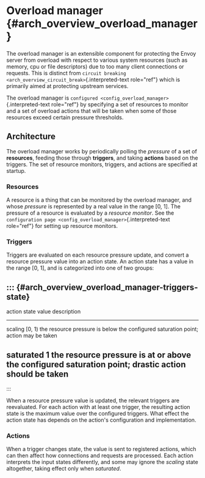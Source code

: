 Overload manager {#arch_overview_overload_manager}
================

The overload manager is an extensible component for protecting the Envoy
server from overload with respect to various system resources (such as
memory, cpu or file descriptors) due to too many client connections or
requests. This is distinct from
`circuit breaking <arch_overview_circuit_break>`{.interpreted-text
role="ref"} which is primarily aimed at protecting upstream services.

The overload manager is
`configured <config_overload_manager>`{.interpreted-text role="ref"} by
specifying a set of resources to monitor and a set of overload actions
that will be taken when some of those resources exceed certain pressure
thresholds.

Architecture
------------

The overload manager works by periodically polling the *pressure* of a
set of **resources**, feeding those through **triggers**, and taking
**actions** based on the triggers. The set of resource monitors,
triggers, and actions are specified at startup.

### Resources

A resource is a thing that can be monitored by the overload manager, and
whose *pressure* is represented by a real value in the range \[0, 1\].
The pressure of a resource is evaluated by a *resource monitor*. See the
`configuration page <config_overload_manager>`{.interpreted-text
role="ref"} for setting up resource monitors.

### Triggers

Triggers are evaluated on each resource pressure update, and convert a
resource pressure value into an action state. An action state has a
value in the range \[0, 1\], and is categorized into one of two groups:

::: {#arch_overview_overload_manager-triggers-state}
  -----------------------------------------------------------------------
  action state      value             description
  ----------------- ----------------- -----------------------------------
  scaling           \[0, 1)           the resource pressure is below the
                                      configured saturation point; action
                                      may be taken

  saturated         1                 the resource pressure is at or
                                      above the configured saturation
                                      point; drastic action should be
                                      taken
  -----------------------------------------------------------------------
:::

When a resource pressure value is updated, the relevant triggers are
reevaluated. For each action with at least one trigger, the resulting
action state is the maximum value over the configured triggers. What
effect the action state has depends on the action\'s configuration and
implementation.

### Actions

When a trigger changes state, the value is sent to registered actions,
which can then affect how connections and requests are processed. Each
action interprets the input states differently, and some may ignore the
*scaling* state altogether, taking effect only when *saturated*.
